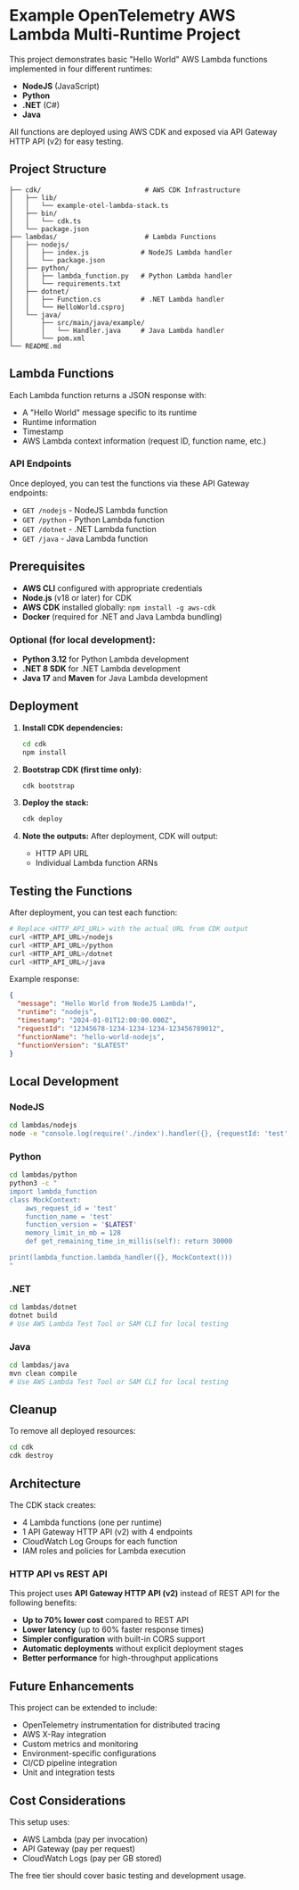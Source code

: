 # Example OpenTelemetry AWS Lambda Multi-Runtime Project

This project demonstrates basic "Hello World" AWS Lambda functions implemented in four different runtimes:
- **NodeJS** (JavaScript)
- **Python**
- **.NET** (C#)
- **Java**

All functions are deployed using AWS CDK and exposed via API Gateway HTTP API (v2) for easy testing.

## Project Structure

```
├── cdk/                          # AWS CDK Infrastructure
│   ├── lib/
│   │   └── example-otel-lambda-stack.ts
│   ├── bin/
│   │   └── cdk.ts
│   └── package.json
├── lambdas/                      # Lambda Functions
│   ├── nodejs/
│   │   ├── index.js             # NodeJS Lambda handler
│   │   └── package.json
│   ├── python/
│   │   ├── lambda_function.py   # Python Lambda handler
│   │   └── requirements.txt
│   ├── dotnet/
│   │   ├── Function.cs          # .NET Lambda handler
│   │   └── HelloWorld.csproj
│   └── java/
│       ├── src/main/java/example/
│       │   └── Handler.java     # Java Lambda handler
│       └── pom.xml
└── README.md
```

## Lambda Functions

Each Lambda function returns a JSON response with:
- A "Hello World" message specific to its runtime
- Runtime information
- Timestamp
- AWS Lambda context information (request ID, function name, etc.)

### API Endpoints

Once deployed, you can test the functions via these API Gateway endpoints:
- `GET /nodejs` - NodeJS Lambda function
- `GET /python` - Python Lambda function  
- `GET /dotnet` - .NET Lambda function
- `GET /java` - Java Lambda function

## Prerequisites

- **AWS CLI** configured with appropriate credentials
- **Node.js** (v18 or later) for CDK
- **AWS CDK** installed globally: `npm install -g aws-cdk`
- **Docker** (required for .NET and Java Lambda bundling)

### Optional (for local development):
- **Python 3.12** for Python Lambda development
- **.NET 8 SDK** for .NET Lambda development  
- **Java 17** and **Maven** for Java Lambda development

## Deployment

1. **Install CDK dependencies:**
   ```bash
   cd cdk
   npm install
   ```

2. **Bootstrap CDK (first time only):**
   ```bash
   cdk bootstrap
   ```

3. **Deploy the stack:**
   ```bash
   cdk deploy
   ```

4. **Note the outputs:** After deployment, CDK will output:
   - HTTP API URL
   - Individual Lambda function ARNs

## Testing the Functions

After deployment, you can test each function:

```bash
# Replace <HTTP_API_URL> with the actual URL from CDK output
curl <HTTP_API_URL>/nodejs
curl <HTTP_API_URL>/python
curl <HTTP_API_URL>/dotnet
curl <HTTP_API_URL>/java
```

Example response:
```json
{
  "message": "Hello World from NodeJS Lambda!",
  "runtime": "nodejs",
  "timestamp": "2024-01-01T12:00:00.000Z",
  "requestId": "12345678-1234-1234-1234-123456789012",
  "functionName": "hello-world-nodejs",
  "functionVersion": "$LATEST"
}
```

## Local Development

### NodeJS
```bash
cd lambdas/nodejs
node -e "console.log(require('./index').handler({}, {requestId: 'test', functionName: 'test'}))"
```

### Python
```bash
cd lambdas/python
python3 -c "
import lambda_function
class MockContext:
    aws_request_id = 'test'
    function_name = 'test'
    function_version = '$LATEST'
    memory_limit_in_mb = 128
    def get_remaining_time_in_millis(self): return 30000

print(lambda_function.lambda_handler({}, MockContext()))
"
```

### .NET
```bash
cd lambdas/dotnet
dotnet build
# Use AWS Lambda Test Tool or SAM CLI for local testing
```

### Java
```bash
cd lambdas/java
mvn clean compile
# Use AWS Lambda Test Tool or SAM CLI for local testing
```

## Cleanup

To remove all deployed resources:
```bash
cd cdk
cdk destroy
```

## Architecture

The CDK stack creates:
- 4 Lambda functions (one per runtime)
- 1 API Gateway HTTP API (v2) with 4 endpoints
- CloudWatch Log Groups for each function
- IAM roles and policies for Lambda execution

### HTTP API vs REST API

This project uses **API Gateway HTTP API (v2)** instead of REST API for the following benefits:
- **Up to 70% lower cost** compared to REST API
- **Lower latency** (up to 60% faster response times)
- **Simpler configuration** with built-in CORS support
- **Automatic deployments** without explicit deployment stages
- **Better performance** for high-throughput applications

## Future Enhancements

This project can be extended to include:
- OpenTelemetry instrumentation for distributed tracing
- AWS X-Ray integration
- Custom metrics and monitoring
- Environment-specific configurations
- CI/CD pipeline integration
- Unit and integration tests

## Cost Considerations

This setup uses:
- AWS Lambda (pay per invocation)
- API Gateway (pay per request)
- CloudWatch Logs (pay per GB stored)

The free tier should cover basic testing and development usage.
